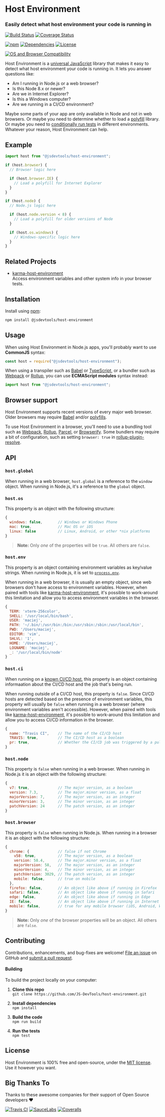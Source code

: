 Host Environment
==============================

### Easily detect what host environment your code is running in

[![Build Status](https://github.com/JS-DevTools/host-environment/workflows/CI-CD/badge.svg)](https://github.com/JS-DevTools/host-environment/blob/master/.github/workflows/CI-CD.yaml)
[![Coverage Status](https://coveralls.io/repos/github/JS-DevTools/host-environment/badge.svg?branch=master)](https://coveralls.io/github/JS-DevTools/host-environment)

[![npm](https://img.shields.io/npm/v/@jsdevtools/host-environment.svg)](https://www.npmjs.com/package/@jsdevtools/host-environment)
[![Dependencies](https://david-dm.org/JS-DevTools/host-environment.svg)](https://david-dm.org/JS-DevTools/host-environment)
[![License](https://img.shields.io/npm/l/@jsdevtools/host-environment.svg)](LICENSE)

[![OS and Browser Compatibility](https://jstools.dev/img/badges/ci-badges-with-ie.svg)](https://github.com/JS-DevTools/host-environment/blob/master/.github/workflows/CI-CD.yaml)


Host Environment is a [universal JavaScript](https://medium.com/@mjackson/universal-javascript-4761051b7ae9) library that makes it easy to detect what host environment your code is running in.  It lets you answer questions like:

- Am I running in Node.js or a web browser?
- Is this Node 8.x or newer?
- Are we in Internet Explorer?
- Is this a Windows computer?
- Are we running in a CI/CD environment?

Maybe some parts of your app are only available in Node and not in web browsers.  Or maybe you need to determine whether to load a [polyfill](https://en.wikipedia.org/wiki/Polyfill_(programming)) library.  Or maybe you need to [conditionally run tests](https://jstools.dev/karma-host-environment/) in different environments.  Whatever your reason, Host Environment can help.



Example
--------------------------

```javascript
import host from "@jsdevtools/host-environment";

if (host.browser) {
  // Browser logic here

  if (host.browser.IE) {
    // Load a polyfill for Internet Explorer
  }
}

if (host.node) {
  // Node.js logic here

  if (host.node.version < 8) {
    // Load a polyfill for older versions of Node
  }

  if (host.os.windows) {
    // Windows-specific logic here
  }
}
```



Related Projects
--------------------------
- [karma-host-environment](https://jstools.dev/karma-host-environment/)<br>
  Access environment variables and other system info in your browser tests.



Installation
--------------------------
Install using [npm](https://docs.npmjs.com/about-npm/):

```bash
npm install @jsdevtools/host-environment
```



Usage
--------------------------
When using Host Environment in Node.js apps, you'll probably want to use **CommonJS** syntax:

```javascript
const host = require("@jsdevtools/host-environment");
```

When using a transpiler such as [Babel](https://babeljs.io/) or [TypeScript](https://www.typescriptlang.org/), or a bundler such as [Webpack](https://webpack.js.org/) or [Rollup](https://rollupjs.org/), you can use **ECMAScript modules** syntax instead:

```javascript
import host from "@jsdevtools/host-environment";
```



Browser support
--------------------------
Host Environment supports recent versions of every major web browser.  Older browsers may require [Babel](https://babeljs.io/) and/or [polyfills](https://babeljs.io/docs/en/next/babel-polyfill).

To use Host Environment in a browser, you'll need to use a bundling tool such as [Webpack](https://webpack.js.org/), [Rollup](https://rollupjs.org/), [Parcel](https://parceljs.org/), or [Browserify](http://browserify.org/). Some bundlers may require a bit of configuration, such as setting `browser: true` in [rollup-plugin-resolve](https://github.com/rollup/rollup-plugin-node-resolve).



API
--------------------------

### `host.global`
When running in a web browser, `host.global` is a reference to the `window` object.  When running in Node.js, it's a reference to the `global` object.


### `host.os`
This property is an object with the following structure:

```javascript
{
  windows: false,       // Windows or Windows Phone
  mac: true,            // Mac OS or iOS
  linux: false          // Linux, Android, or other *nix platforms
}
```

> **Note:** Only _one_ of the properties will be `true`. All others are `false`.


### `host.env`
This property is an object containing environment variables as key/value strings.  When running in Node.js, it is set to [`process.env`](https://nodejs.org/api/process.html#process_process_env).

When running in a web browser, it is usually an empty object, since web browsers don't have access to environment variables. However, when paired with tools like [karma-host-environment](https://jstools.dev/karma-host-environment/), it's possible to work-around this limitation and allow you to access environment variables in the browser.

```javascript
{
  TERM: 'xterm-256color',
  SHELL: '/usr/local/bin/bash',
  USER: 'maciej',
  PATH: '~/.bin/:/usr/bin:/bin:/usr/sbin:/sbin:/usr/local/bin',
  PWD: '/Users/maciej',
  EDITOR: 'vim',
  SHLVL: '1',
  HOME: '/Users/maciej',
  LOGNAME: 'maciej',
  _: '/usr/local/bin/node'
}
```


### `host.ci`
When running on a [known CI/CD host](https://www.npmjs.com/package/@qawolf/ci-info#supported-ci-tools), this property is an object containing informaation about the CI/CD host and the job that's being run.

When running outside of a CI/CD host, this property is `false`. Since CI/CD hosts are detected based on the presence of environment variables, this property will usually be `false` when running in a web browser (where environment variables aren't accessible). However, when paired with tools like [karma-host-environment](https://jstools.dev/karma-host-environment/), it's possible to work-around this limitation and allow you to access CI/CD information in the browser.

```javascript
{
  name: "Travis CI",    // The name of the CI/CD host
  TRAVIS: true,         // The CI/CD host as a boolean
  pr: true,             // Whether the CI/CD job was triggered by a pull-request
}
```


### `host.node`
This property is `false` when running in a web browser.  When running in Node.js it is an object with the following structure:

```javascript
{
  v7: true,             // The major version, as a boolean
  version: 7.3,         // The major.minor version, as a float
  majorVersion: 7,      // The major version, as an integer
  minorVersion: 3,      // The minor version, as an integer
  patchVersion: 24      // The patch version, as an integer
}
```


### `host.browser`
This property is `false` when running in Node.js. When running in a browser it is an object with the following structure:

```javascript
{
  chrome: {             // false if not Chrome
    v58: true,          // The major version, as a boolean
    version: 58.4,      // The major.minor version, as a float
    majorVersion: 58,   // The major version, as an integer
    minorVersion: 4,    // The minor version, as an integer
    patchVersion: 3029, // The patch version, as an integer
    mobile: false,      // true on mobile
  },
  firefox: false,       // An object like above if running in Firefox
  safari: false,        // An object like above if running in Safari
  edge: false,          // An object like above if running in Edge
  IE: false,            // An object like above if running in Internet Explorer
  mobile: false,        // true for any mobile browser (iOS, Android, Windows Phone, etc)
}
```

> **Note:** Only _one_ of the browser properties will be an object. All others are `false`.



Contributing
--------------------------
Contributions, enhancements, and bug-fixes are welcome!  [File an issue](https://github.com/JS-DevTools/host-environment/issues) on GitHub and [submit a pull request](https://github.com/JS-DevTools/host-environment/pulls).

#### Building
To build the project locally on your computer:

1. __Clone this repo__<br>
`git clone https://github.com/JS-DevTools/host-environment.git`

2. __Install dependencies__<br>
`npm install`

3. __Build the code__<br>
`npm run build`

4. __Run the tests__<br>
`npm test`



License
--------------------------
Host Environment is 100% free and open-source, under the [MIT license](LICENSE). Use it however you want.



Big Thanks To
--------------------------
Thanks to these awesome companies for their support of Open Source developers ❤

[![Travis CI](https://jstools.dev/img/badges/travis-ci.svg)](https://travis-ci.com)
[![SauceLabs](https://jstools.dev/img/badges/sauce-labs.svg)](https://saucelabs.com)
[![Coveralls](https://jstools.dev/img/badges/coveralls.svg)](https://coveralls.io)
